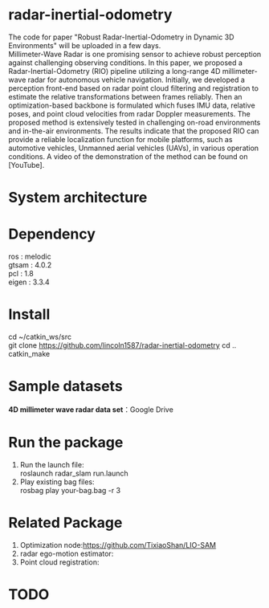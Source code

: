 # radar-inertial-odometry 
The code for paper "Robust Radar-Inertial-Odometry in Dynamic 3D Environments" will be uploaded in a few days.  
Millimeter-Wave Radar is one promising sensor to achieve robust perception against challenging observing conditions. In this paper, we proposed a Radar-Inertial-Odometry (RIO) pipeline utilizing a long-range 4D millimeter-wave radar for autonomous vehicle navigation. Initially, we developed a perception front-end based on radar point cloud filtering and registration to estimate the relative transformations between frames reliably. Then an optimization-based backbone is formulated which fuses IMU data, relative poses, and point cloud velocities from radar Doppler measurements. The proposed method is extensively tested in challenging on-road environments and in-the-air environments. The results indicate that the proposed RIO can provide a reliable localization function for mobile platforms, such as automotive vehicles, Unmanned aerial vehicles (UAVs), in various operation conditions. 
A video of the demonstration of the method can be found on [YouTube].
# System architecture

# Dependency
ros : melodic  
gtsam : 4.0.2  
pcl : 1.8  
eigen : 3.3.4   

# Install
cd ~/catkin_ws/src  
git clone https://github.com/lincoln1587/radar-inertial-odometry
cd ..  
catkin_make  

# Sample datasets
**4D millimeter wave radar data set**：Google Drive

# Run the package
1. Run the launch file:  
roslaunch radar_slam run.launch
2. Play existing bag files:  
rosbag play your-bag.bag -r 3


# Related Package
1. Optimization node:https://github.com/TixiaoShan/LIO-SAM
2. radar ego-motion estimator:  
3. Point cloud registration:  

# TODO



